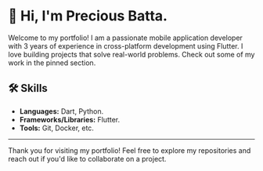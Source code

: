 # 👋 Hi, I'm Precious Batta.

Welcome to my portfolio! I am a passionate mobile application developer with 3 years of experience in cross-platform development using Flutter. I love building projects that solve real-world problems. Check out some of my work in the pinned section.

## 🛠️ Skills
- **Languages:** Dart, Python.
- **Frameworks/Libraries:** Flutter.
- **Tools:** Git, Docker, etc.

-------------------------------------------------------------------------------------------------------------------------------

Thank you for visiting my portfolio! Feel free to explore my repositories and reach out if you'd like to collaborate on a project.

